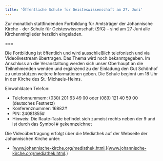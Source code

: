 ```yaml
---
title: 'Öffentliche Schule für Geisteswissenschaft am 27. Juni'
---
```


Zur monatlich stattfindenden Fortbildung für Amtsträger der Johannische Kirche - der Schule für Geisteswissenschaft (SfG) – sind am 27 Juni alle Kirchenmitglieder herzlich eingeladen. 

===

Die Fortbildung ist öffentlich und wird ausschließlich telefonisch und via Videolivestream übertragen. Das Thema wird noch bekanntgegeben. Im Anschluss an die Veranstaltung werden sich unser Oberhaupt an die Teilnehmenden wenden und ergänzend zu der Einladung den Gut Schönhof zu unterstützen weitere Informationen geben. Die Schule beginnt um 18 Uhr in der Kirche des St.-Michaels-Heims.

Einwahldaten Telefon:

* Telefonnummern: (030) 201 63 49 00 oder (089) 121 40 59 00 (deutsches Festnetz)
* Konferenznummer: 16882#
* PIN: 24081855#
* Hinweis: Die Raute-Taste befindet sich zumeist rechts neben der 9 und ist durch das Symbol # gekennzeichnet

Die Videoübertragung erfolgt über die Mediathek auf der Webseite der Johannischen Kirche unter:
* [www.johannische-kirche.org/mediathek.html.](www.johannische-kirche.org/mediathek.html.)

